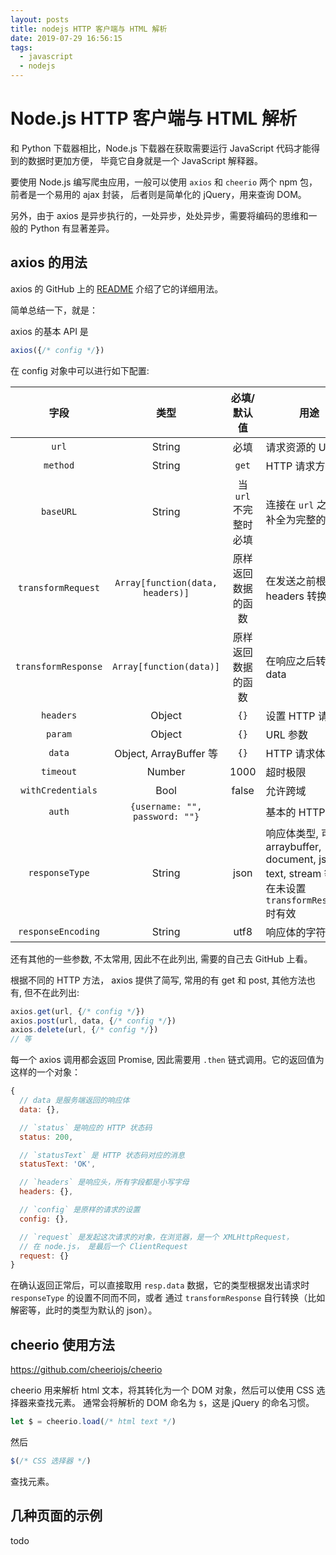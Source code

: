 ```yaml
---
layout: posts
title: nodejs HTTP 客户端与 HTML 解析
date: 2019-07-29 16:56:15
tags:
  - javascript
  - nodejs
---
```


# Node.js HTTP 客户端与 HTML 解析

和 Python 下载器相比，Node.js 下载器在获取需要运行 JavaScript 代码才能得到的数据时更加方便，
毕竟它自身就是一个 JavaScript 解释器。

要使用 Node.js 编写爬虫应用，一般可以使用 `axios` 和 `cheerio` 两个 npm 包，前者是一个易用的 ajax 封装，
后者则是简单化的 jQuery，用来查询 DOM。

另外，由于 axios 是异步执行的，一处异步，处处异步，需要将编码的思维和一般的 Python 有显著差异。

<!-- more -->

## axios 的用法

axios 的 GitHub 上的 [README](https://github.com/axios/axios#example) 介绍了它的详细用法。

简单总结一下，就是：

axios 的基本 API 是

```javascript
axios({/* config */})
```

在 config 对象中可以进行如下配置:

|        字段         |               类型               |      必填/默认值      | 用途                                                                                               |
| :-----------------: | :------------------------------: | :-------------------: | -------------------------------------------------------------------------------------------------- |
|        `url`        |              String              |         必填          | 请求资源的 URL                                                                                     |
|      `method`       |              String              |         `get`         | HTTP 请求方法                                                                                      |
|      `baseURL`      |              String              | 当 `url` 不完整时必填 | 连接在 `url` 之前，补全为完整的 URL                                                                |
| `transformRequest`  | `Array[function(data, headers)]` |  原样返回数据的函数   | 在发送之前根据 headers 转换 data                                                                   |
| `transformResponse` |     `Array[function(data)]`      |  原样返回数据的函数   | 在响应之后转换 data                                                                                |
|      `headers`      |              Object              |         `{}`          | 设置 HTTP 请求头                                                                                   |
|       `param`       |              Object              |         `{}`          | URL 参数                                                                                           |
|       `data`        |      Object, ArrayBuffer 等      |         `{}`          | HTTP 请求体                                                                                        |
|      `timeout`      |              Number              |         1000          | 超时极限                                                                                           |
|  `withCredentials`  |               Bool               |         false         | 允许跨域                                                                                           |
|       `auth`        |  `{username: "", password: ""}`  |                       | 基本的 HTTP 认证                                                                                   |
|   `responseType`    |              String              |         json          | 响应体类型, 可选 arraybuffer, document, json, text, stream 等，在未设置 `transformResponse` 时有效 |
| `responseEncoding`  |              String              |         utf8          | 响应体的字符编码                                                                                   |

还有其他的一些参数, 不太常用, 因此不在此列出, 需要的自己去 GitHub 上看。

根据不同的 HTTP 方法， axios 提供了简写, 常用的有 get 和 post, 其他方法也有, 但不在此列出:

```javascript
axios.get(url, {/* config */})
axios.post(url, data, {/* config */})
axios.delete(url, {/* config */})
// 等
```

每一个 axios 调用都会返回 Promise, 因此需要用 `.then` 链式调用。它的返回值为这样的一个对象：

```javascript
{
  // data 是服务端返回的响应体
  data: {},

  // `status` 是响应的 HTTP 状态码
  status: 200,

  // `statusText` 是 HTTP 状态码对应的消息
  statusText: 'OK',

  // `headers` 是响应头，所有字段都是小写字母
  headers: {},

  // `config` 是原样的请求的设置
  config: {},

  // `request` 是发起这次请求的对象，在浏览器，是一个 XMLHttpRequest，
  // 在 node.js， 是最后一个 ClientRequest
  request: {}
}
```

在确认返回正常后，可以直接取用 `resp.data` 数据，它的类型根据发出请求时 `responseType` 的设置不同而不同，或者
通过 `transformResponse` 自行转换（比如解密等，此时的类型为默认的 json）。

## cheerio 使用方法

https://github.com/cheeriojs/cheerio

cheerio 用来解析 html 文本，将其转化为一个 DOM 对象，然后可以使用 CSS 选择器来查找元素。
通常会将解析的 DOM 命名为 `$`，这是 jQuery 的命名习惯。

```javascript
let $ = cheerio.load(/* html text */)
```

然后

```javascript
$(/* CSS 选择器 */)
```

查找元素。

## 几种页面的示例

todo
